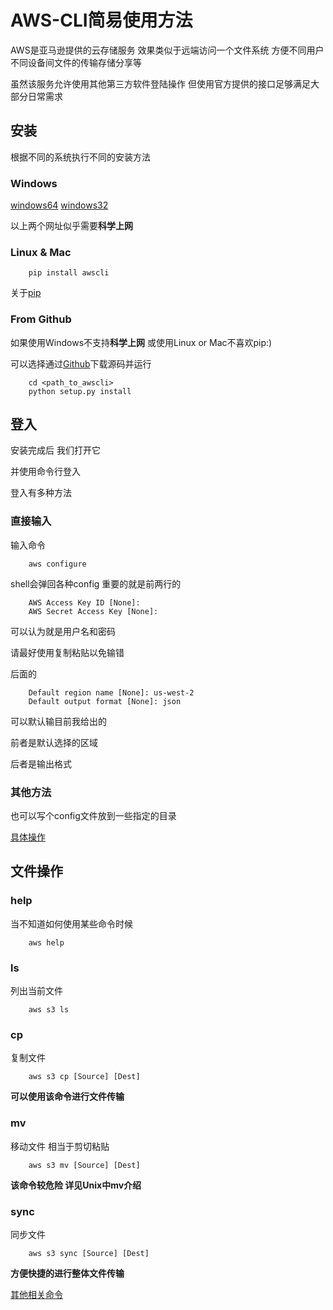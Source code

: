 # AWS-CLI简易使用方法
AWS是亚马逊提供的云存储服务 效果类似于远端访问一个文件系统 方便不同用户 不同设备间文件的传输存储分享等

虽然该服务允许使用其他第三方软件登陆操作 但使用官方提供的接口足够满足大部分日常需求

## 安装
根据不同的系统执行不同的安装方法
### Windows
[windows64](https://s3.amazonaws.com/aws-cli/AWSCLI64.msi)
[windows32](https://s3.amazonaws.com/aws-cli/AWSCLI32.msi)

以上两个网址似乎需要**科学上网**

### Linux & Mac
```
	pip install awscli
```
关于[pip](https://pypi.org/project/pip/)

### From Github
如果使用Windows不支持**科学上网** 或使用Linux or Mac不喜欢pip:)

可以选择通过[Github](https://github.com/aws/aws-cli)下载源码并运行
```
	cd <path_to_awscli>
	python setup.py install
```

## 登入
安装完成后 我们打开它

并使用命令行登入

登入有多种方法
### 直接输入
输入命令
```
	aws configure
```
shell会弹回各种config 重要的就是前两行的
```
	AWS Access Key ID [None]:
	AWS Secret Access Key [None]:
```
可以认为就是用户名和密码

请最好使用复制粘贴以免输错

后面的
```
	Default region name [None]: us-west-2
	Default output format [None]: json
```
可以默认输目前我给出的

前者是默认选择的区域

后者是输出格式

### 其他方法
也可以写个config文件放到一些指定的目录

[具体操作](https://docs.aws.amazon.com/zh_cn/cli/latest/userguide/cli-multiple-profiles.html)

## 文件操作
### help
当不知道如何使用某些命令时候
```
	aws help
```
### ls
列出当前文件
```
	aws s3 ls
```

### cp
复制文件
```
	aws s3 cp [Source] [Dest]
```
**可以使用该命令进行文件传输**

### mv
移动文件 相当于剪切粘贴
```
	aws s3 mv [Source] [Dest]
```
**该命令较危险 详见Unix中mv介绍**

### sync
同步文件
```
	aws s3 sync [Source] [Dest]
```
**方便快捷的进行整体文件传输**

[其他相关命令](https://docs.aws.amazon.com/zh_cn/cli/latest/userguide/using-s3-commands.html)
